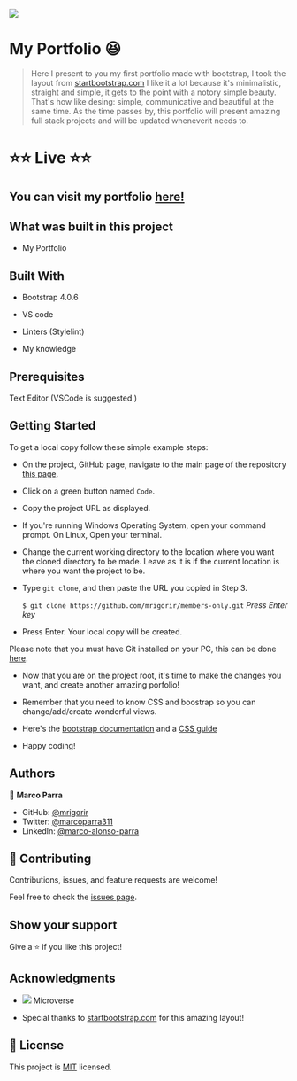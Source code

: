 ![](https://img.shields.io/badge/Microverse-blueviolet)

# My Portfolio :satisfied:

> Here I present to you my first portfolio made with bootstrap, I took the layout from [startbootstrap.com](https://startbootstrap.com/theme/freelancer) I like it a lot because it's minimalistic, straight and simple, it gets to the point with a notory simple beauty. That's how like desing: simple, communicative and beautiful at the same time. As the time passes by, this portfolio will present amazing full stack projects and will be updated wheneverit needs to. 


# :star::star: Live :star::star:

## You can visit my portfolio [here!](https://mrigorir.github.io/portfolio/)


## **What was built in this project**

- My Portfolio


## Built With

- Bootstrap 4.0.6

- VS code

- Linters (Stylelint)

- My knowledge


## Prerequisites

Text Editor (VSCode is suggested.) 


## Getting Started

To get a local copy follow these simple example steps:

- On the project, GitHub page, navigate to the main page of the repository [this page](https://github.com/mrigorir/portfolio.git).

- Click on a green button named `Code`.

- Copy the project URL as displayed.

- If you're running Windows Operating System, open your command prompt. On Linux, Open your terminal.

- Change the current working directory to the location where you want the cloned directory to be made. Leave as it is if the current location is where you want the project to be.

- Type `git clone`, and then paste the URL you copied in Step 3.<br>

  `$ git clone https://github.com/mrigorir/members-only.git` <em>Press Enter key</em><br>

- Press Enter. Your local copy will be created.

Please note that you must have Git installed on your PC, this can be done [here](https://gist.github.com/derhuerst/1b15ff4652a867391f03).

- Now that you are on the project root, it's time to make the changes you want, and create another amazing porfolio!

- Remember that you need to know CSS and boostrap so you can change/add/create wonderful views. 

- Here's the [bootstrap documentation](https://getbootstrap.com/) and a [CSS guide](https://css-tricks.com/)

- Happy coding!


## Authors

👤 **Marco Parra**

- GitHub: [@mrigorir](https://github.com/mrigorir)
- Twitter: [@marcoparra311](https://twitter.com/marcoparra311)
- LinkedIn: [@marco-alonso-parra](https://www.linkedin.com/in/marco-alonso-parra/)


## 🤝 Contributing

Contributions, issues, and feature requests are welcome!

Feel free to check the [issues page](https://github.com/mrigorir/members-only.git/issues).


## Show your support

Give a ⭐️ if you like this project!


## Acknowledgments

- ![](https://img.shields.io/badge/Microverse-blueviolet) Microverse

- Special thanks to [startbootstrap.com](https://startbootstrap.com/theme/freelancer) for this amazing layout!


## 📝 License

This project is [MIT](https://en.wikipedia.org/wiki/MIT_License) licensed.
